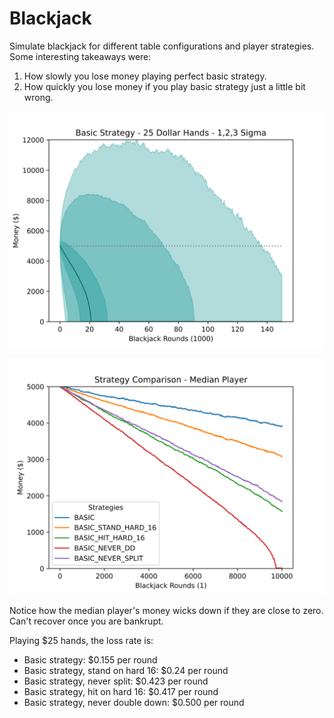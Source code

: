 # Blackjack
 
Simulate blackjack for different table configurations and player strategies. Some interesting takeaways were:
1) How slowly you lose money playing perfect basic strategy. 
2) How quickly you lose money if you play basic strategy just a little bit wrong.

![alt text](output/oneplayer_onetable_150krounds_5kmoney1655298090.039737.png)

![alt text](output/one_player_one_table1655153761.20704.png)

Notice how the median player's money wicks down if they are close to zero. Can't recover once you are bankrupt.

Playing $25 hands, the loss rate is:
- Basic strategy:                     $0.155 per round
- Basic strategy, stand on hard 16:   $0.24 per round
- Basic strategy, never split:        $0.423 per round
- Basic strategy, hit on hard 16:     $0.417 per round
- Basic strategy, never double down:  $0.500 per round
